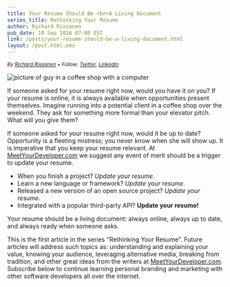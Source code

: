 ```yaml
---
title: Your Resume Should Be <br>A Living Document
series_title: Rethinking Your Resume
author: Richard Rissanen
pub_date: 10 Sep 2016 07:00 EST
link: /posts/your-resume-should-be-a-living-document.html
layout: /post.html.eex
---
```


_<small>By <a href="/richardrissanen">Richard Rissanen</a> •
Follow: <a href="https://twitter.com/thekarmakazie">Twitter</a>,
<a href="https://www.linkedin.com/in/richard-rissanen-7684a867">LinkedIn</a></small>_

<img src="/assets/img/live-document.jpg" alt="picture of guy in a coffee shop with a computer"/>

If someone asked for your resume right now, would you have it on you? If your resume is online, it is always available when opportunities present themselves. Imagine running into a potential client in a coffee shop over the weekend. They ask for something more formal than your elevator pitch. What will you give them?

If someone asked for your resume right now, would it be up to date? Opportunity is a fleeting mistress; you never know when she will show up. It is imperative that you keep your resume relevant. At <a href="http://www.meetyourdeveloper.com">MeetYourDeveloper.com</a> we suggest any event of merit should be a trigger to update your resume.

* When you finish a project? <em>Update your resume</em>.
* Learn a new language or framework? <em>Update your resume</em>.
* Released a new version of an open source project? <em>Update your resume</em>.
* Integrated with a popular third-party API? <strong>Update your resume!</strong>

Your resume should be a living document: always online, always up to date, and always ready when someone asks.

This is the first article in the series "Rethinking Your Resume". Future articles will address such topics as: understanding and explaining your value, knowing your audience, leveraging alternative media, breaking from tradition, and other great ideas from the writers at <a href="http://www.meetyourdeveloper.com">MeetYourDeveloper.com</a>. Subscribe below to continue learning personal branding and marketing with other software developers all over the internet.
